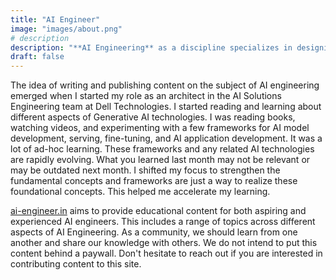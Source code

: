 ```yaml
---
title: "AI Engineer"
image: "images/about.png"
# description
description: "**AI Engineering** as a discipline specializes in designing, developing, and implementing artificial intelligence applications and machine learning models to solve complex problems. **AI Engineers** focus on developing, debugging, and deploying AI applications and interfaces, as well as training, evaluating, and monitoring AI models to ensure optimal performance. They also focus on maintaining and optimizing live AI systems, staying updated on the latest AI research and trends, and adhering to ethical AI practices, such as ensuring transparency, minimizing bias, and protecting user privacy."
draft: false
---
```


The idea of writing and publishing content on the subject of AI engineering emerged when I started my role as an architect in the AI Solutions Engineering team at Dell Technologies. I started reading and learning about different aspects of Generative AI technologies. I was reading books, watching videos, and experimenting with a few frameworks for AI model development, serving, fine-tuning, and AI application development. It was a lot of ad-hoc learning. These frameworks and any related AI technologies are rapidly evolving. What you learned last month may not be relevant or may be outdated next month. I shifted my focus to strengthen the fundamental concepts and frameworks are just a way to realize these foundational concepts. This helped me accelerate my learning. 

[ai-engineer.in](https://ai-engineer.in) aims to provide educational content for both aspiring and experienced AI engineers. This includes a range of topics across different aspects of AI Engineering. As a community, we should learn from one another and share our knowledge with others. We do not intend to put this content behind a paywall. Don't hesitate to reach out if you are interested in contributing content to this site.

